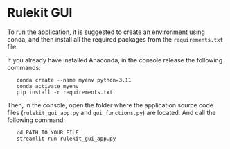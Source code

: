 # Rulekit GUI

To run the application, it is suggested to create an environment using conda, 
and then install all the required packages from the `requirements.txt` file. 

If you already have installed Anaconda, in the console release the following commands:


```
   conda create --name myenv python=3.11
   conda activate myenv
   pip install -r requirements.txt
```

Then, in the console, open the folder where the application source code files 
(`rulekit_gui_app.py` and `gui_functions.py`) are located. 
And call the following command:

```
   cd PATH TO YOUR FILE
   streamlit run rulekit_gui_app.py
```


